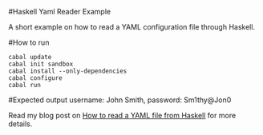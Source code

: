 #Haskell Yaml Reader Example

 A short example on how to read a YAML configuration file through Haskell.

#How to run

    cabal update
    cabal init sandbox
    cabal install --only-dependencies
    cabal configure
    cabal run

#Expected output
    username: John Smith, password: Sm1thy@Jon0

Read my blog post on [How to read a YAML file from Haskell](http://blog.ssanj.net/posts/2014-10-09-How-to-read-a-YAML-file-from-Haskell.html) for more details.
